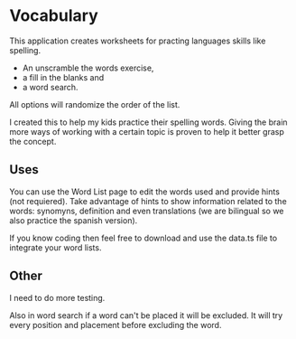 # Vocabulary

This application creates worksheets for practing languages skills like spelling.

- An unscramble the words exercise,
- a fill in the blanks and
- a word search.

All options will randomize the order of the list.

I created this to help my kids practice their spelling words. Giving the brain more ways of working with a certain topic is proven to help it better grasp the concept.

## Uses

You can use the Word List page to edit the words used and provide hints (not requiered). Take advantage of hints to show information related to the words: synomyns, definition and even translations (we are bilingual so we also practice the spanish version).

If you know coding then feel free to download and use the data.ts file to integrate your word lists.

## Other

I need to do more testing.

Also in word search if a word can't be placed it will be excluded. It will try every position and placement before excluding the word.

<!--
ALL: add a refresh button
Print -> Word list: print version has a lot of space if no hint is provided.

Wordsearch: possibly easier version by using fill letter of all alphabet
word list: add a section for allowing copying and pasting a list

 -->
